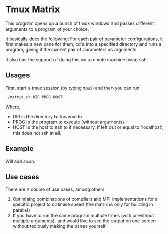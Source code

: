 # Tmux Matrix
This program opens up a bunch of tmux windows and passes different arguments to a program of your choice.


It basically does the following:
For each pair of parameter configurations, it first makes a new pane for them, cd's into a specified directory and runs a program, giving it the current pair of parameters as arguments.

It also has the support of doing this on a remote machine using ssh.
## Usages
First, start a tmux session (by typing `tmux`) and then you can run

`./matrix.sh DIR PROG HOST`

Where,
- DIR is the directory to traverse to.
- PROG is the program to execute (without arguments).
- HOST is the host to ssh to if necessary. If left out or equal to 'localhost', this does not ssh at all.
## Example
Will add soon.
## Use cases
There are a couple of use cases, among others:

1. Optimising combinations of compilers and MPI implementations for a specific project to optimise speed (the matrix is only for building in parallel)
2. If you have to run the same program multiple times (with or without multiple arguments), and would like to see the output on one screen without tediously making the panes yourself.
